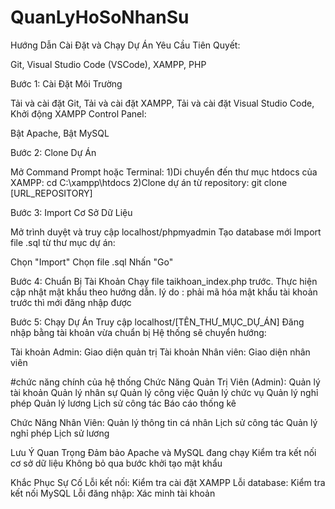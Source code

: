 # QuanLyHoSoNhanSu
Hướng Dẫn Cài Đặt và Chạy Dự Án
Yêu Cầu Tiên Quyết:

Git,
Visual Studio Code (VSCode),
XAMPP,
PHP


Bước 1: Cài Đặt Môi Trường

Tải và cài đặt Git,
Tải và cài đặt XAMPP,
Tải và cài đặt Visual Studio Code,
Khởi động XAMPP Control Panel:

Bật Apache,
Bật MySQL



Bước 2: Clone Dự Án

Mở Command Prompt hoặc Terminal:
1)Di chuyển đến thư mục htdocs của XAMPP:
cd C:\xampp\htdocs
2)Clone dự án từ repository:
git clone [URL_REPOSITORY]

Bước 3: Import Cơ Sở Dữ Liệu

Mở trình duyệt và truy cập localhost/phpmyadmin
Tạo database mới
Import file .sql từ thư mục dự án:

Chọn "Import"
Chọn file .sql
Nhấn "Go"


Bước 4: Chuẩn Bị Tài Khoản
Chạy file taikhoan_index.php trước.
Thực hiện cập nhật mật khẩu theo hướng dẫn.
lý do : phải mã hóa mật khẩu tài khoản trước thì mới đăng nhập được

Bước 5: Chạy Dự Án
Truy cập localhost/[TÊN_THƯ_MỤC_DỰ_ÁN]
Đăng nhập bằng tài khoản vừa chuẩn bị
Hệ thống sẽ chuyển hướng:

Tài khoản Admin: Giao diện quản trị
Tài khoản Nhân viên: Giao diện nhân viên

#chức năng chính của hệ thống
Chức Năng Quản Trị Viên (Admin):
Quản lý tài khoản
Quản lý nhân sự
Quản lý công việc
Quản lý chức vụ
Quản lý nghỉ phép
Quản lý lương
Lịch sử công tác
Báo cáo thống kê

Chức Năng Nhân Viên:
Quản lý thông tin cá nhân
Lịch sử công tác
Quản lý nghỉ phép
Lịch sử lương

Lưu Ý Quan Trọng
Đảm bảo Apache và MySQL đang chạy
Kiểm tra kết nối cơ sở dữ liệu
Không bỏ qua bước khởi tạo mật khẩu

Khắc Phục Sự Cố
Lỗi kết nối: Kiểm tra cài đặt XAMPP
Lỗi database: Kiểm tra kết nối MySQL
Lỗi đăng nhập: Xác minh tài khoản
